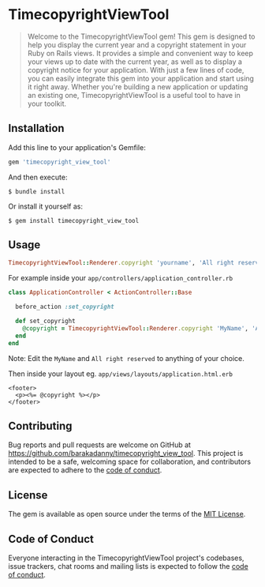 # TimecopyrightViewTool

> Welcome to the TimecopyrightViewTool gem! This gem is designed to help you display the current year and a copyright statement in your Ruby on Rails views. It provides a simple and convenient way to keep your views up to date with the current year, as well as to display a copyright notice for your application. With just a few lines of code, you can easily integrate this gem into your application and start using it right away. Whether you're building a new application or updating an existing one, TimecopyrightViewTool is a useful tool to have in your toolkit.

## Installation

Add this line to your application's Gemfile:

```ruby
gem 'timecopyright_view_tool'
```

And then execute:

    $ bundle install

Or install it yourself as:

    $ gem install timecopyright_view_tool

## Usage

```ruby
TimecopyrightViewTool::Renderer.copyright 'yourname', 'All right reserved'
```

For example
inside your `app/controllers/application_controller.rb`

```ruby
class ApplicationController < ActionController::Base

  before_action :set_copyright

  def set_copyright
    @copyright = TimecopyrightViewTool::Renderer.copyright 'MyName', 'All right reserved'
  end
end
```

Note: Edit the `MyName` and `All right reserved` to anything of your choice.

Then inside your layout 
eg. `app/views/layouts/application.html.erb`

```erb
<footer>
  <p><%= @copyright %></p>
</footer>
```

## Contributing

Bug reports and pull requests are welcome on GitHub at https://github.com/barakadanny/timecopyright_view_tool. This project is intended to be a safe, welcoming space for collaboration, and contributors are expected to adhere to the [code of conduct](https://github.com/barakadanny/timecopyright_view_tool/blob/master/CODE_OF_CONDUCT.md).

## License

The gem is available as open source under the terms of the [MIT License](https://opensource.org/licenses/MIT).

## Code of Conduct

Everyone interacting in the TimecopyrightViewTool project's codebases, issue trackers, chat rooms and mailing lists is expected to follow the [code of conduct](https://github.com/barakadanny/timecopyright_view_tool/blob/master/CODE_OF_CONDUCT.md).
